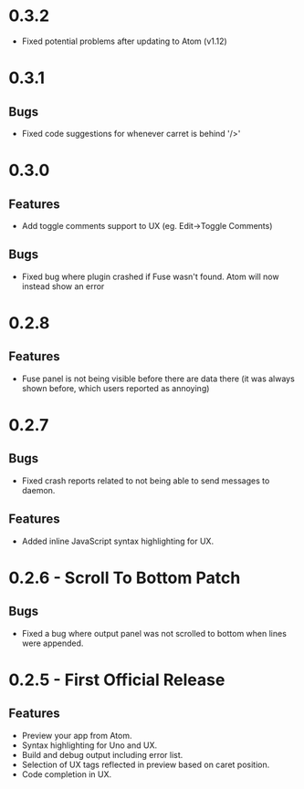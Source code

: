 # 0.3.2
- Fixed potential problems after updating to Atom (v1.12)

# 0.3.1
## Bugs
- Fixed code suggestions for whenever carret is behind '/>'

# 0.3.0
## Features
- Add toggle comments support to UX (eg. Edit->Toggle Comments)

## Bugs
- Fixed bug where plugin crashed if Fuse wasn't found. Atom will now instead show an error

# 0.2.8
## Features
- Fuse panel is not being visible before there are data there (it was always shown before, which users reported as annoying)

# 0.2.7
## Bugs
- Fixed crash reports related to not being able to send messages to daemon.

## Features
- Added inline JavaScript syntax highlighting for UX.

# 0.2.6 - Scroll To Bottom Patch
## Bugs
- Fixed a bug where output panel was not scrolled to bottom when lines were appended.

# 0.2.5 - First Official Release

## Features
- Preview your app from Atom.
- Syntax highlighting for Uno and UX.
- Build and debug output including error list.
- Selection of UX tags reflected in preview based on caret position.
- Code completion in UX.
